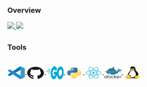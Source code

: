 ##

### Overview

<div>
  <a href="https://github.com/raulaguila">
  <img height="160em" src="https://github-readme-stats.vercel.app/api?username=raulaguila&show_icons=true&theme=tokyonight&include_all_commits=true&count_private=true"/>
  <img height="160em" src="https://github-readme-stats.vercel.app/api/top-langs/?username=raulaguila&layout=compact&langs_count=7&theme=tokyonight"/>
  </a>
</div>
  
##
### Tools
<div style="display: inline_block">
  <br />

  <a href="https://code.visualstudio.com/">
    <img
      align="center"
      alt="VSCode"
      height="30"
      width="40"
      src="icons/vscode-original.svg"
    />
  </a>
  <a href="https://github.com/">
    <img
      align="center"
      alt="Github"
      height="30"
      width="40"
      src="icons/github-original.svg"
    />
  </a>
  <a href="https://go.dev/">
    <img
      align="center"
      alt="Golang"
      height="30"
      width="40"
      src="icons/golang-original.svg"
    />
  </a>
  <a href="https://www.python.org/">
    <img
      align="center"
      alt="Python"
      height="30"
      width="40"
      src="icons/python-original.svg"
    />
  </a>
  <a href="https://reactjs.org/">
    <img
      align="center"
      alt="Visual Studio Code"
      height="30"
      width="40"
      src="icons/react-original.svg"
    />
  </a>
  <a href="https://www.docker.com/">
    <img
      align="center"
      alt="Docker"
      height="30"
      width="40"
      src="icons/docker-original.svg"
    />
  </a>
  <a href="https://ubuntu.com/">
    <img
      align="center"
      alt="Linux Ubuntu"
      height="30"
      width="40"
      src="icons/linux-original.svg"
    />
  </a>
</div>

